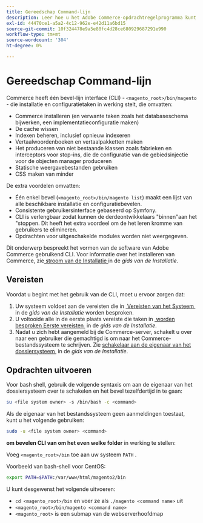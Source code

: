 ```yaml
---
title: Gereedschap Command-lijn
description: Leer hoe u het Adobe Commerce-opdrachtregelprogramma kunt gebruiken voor installatie- en configuratietaken. Ontdek CLI bevelen en administratieve functies.
exl-id: 44470ce1-a5a2-4c12-962e-e42d11a6bd15
source-git-commit: 10f324478e9a5e80fc4d28ce680929687291e990
workflow-type: tm+mt
source-wordcount: '304'
ht-degree: 0%

---
```


# Gereedschap Command-lijn

Commerce heeft één bevel-lijn interface (CLI) - `<magento_root>/bin/magento` - die installatie en configuratietaken in werking stelt, die omvatten:

- Commerce installeren (en verwante taken zoals het databaseschema bijwerken, een implementatieconfiguratie maken)
- De cache wissen
- Indexen beheren, inclusief opnieuw indexeren
- Vertaalwoordenboeken en vertaalpakketten maken
- Het produceren van niet bestaande klassen zoals fabrieken en interceptors voor stop-ins, die de configuratie van de gebiedsinjectie voor de objecten manager produceren
- Statische weergavebestanden gebruiken
- CSS maken van minder

De extra voordelen omvatten:

- Één enkel bevel (`<magento_root>/bin/magento list`) maakt een lijst van alle beschikbare installatie en configuratiebevelen.
- Consistente gebruikersinterface gebaseerd op Symfony.
- CLI is verlengbaar zodat kunnen de derdeontwikkelaars &quot;binnen&quot;aan het &quot;stoppen. Dit heeft het extra voordeel om de het leren kromme van gebruikers te elimineren.
- Opdrachten voor uitgeschakelde modules worden niet weergegeven.

Dit onderwerp bespreekt het vormen van de software van Adobe Commerce gebruikend CLI. Voor informatie over het installeren van Commerce, zie [&#x200B; stroom van de Installatie &#x200B;](../../installation/overview.md) in de _gids van de Installatie_.

## Vereisten

Voordat u begint met het gebruik van de CLI, moet u ervoor zorgen dat:

1. Uw systeem voldoet aan de vereisten die in [&#x200B; Vereisten van het Systeem &#x200B;](../../installation/system-requirements.md) in de _gids van de Installatie_ worden besproken.
1. U voltooide alle in de eerste plaats vereiste die taken in [&#x200B; worden besproken Eerste vereisten &#x200B;](../../installation/prerequisites/overview.md) in de _gids van de Installatie_.
1. Nadat u zich hebt aangemeld bij de Commerce-server, schakelt u over naar een gebruiker die gemachtigd is om naar het Commerce-bestandssysteem te schrijven. Zie [&#x200B; schakelaar aan de eigenaar van het dossiersysteem &#x200B;](../../installation/prerequisites/file-system/overview.md) in de _gids van de Installatie_.

## Opdrachten uitvoeren

Voor bash shell, gebruik de volgende syntaxis om aan de eigenaar van het dossiersysteem over te schakelen en het bevel tezelfdertijd in te gaan:

```bash
su <file system owner> -s /bin/bash -c <command>
```

Als de eigenaar van het bestandssysteem geen aanmeldingen toestaat, kunt u het volgende gebruiken:

```bash
sudo -u <file system owner> <command>
```

**om bevelen CLI van om het even welke folder** in werking te stellen:

Voeg `<magento_root>/bin` toe aan uw systeem `PATH` .

Voorbeeld van bash-shell voor CentOS:

```bash
export PATH=$PATH:/var/www/html/magento2/bin
```

U kunt desgewenst het volgende uitvoeren:

- `cd <magento_root>/bin` en voer ze als `./magento <command name>` uit
- `<magento_root>/bin/magento <command name>`
- `<magento_root>` is een submap van de webserverhoofdmap
